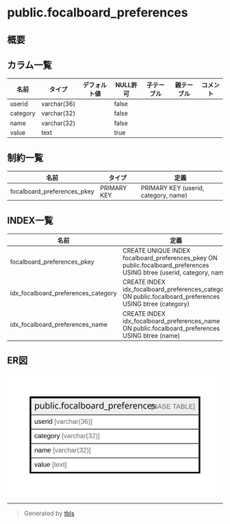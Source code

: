 # public.focalboard_preferences

## 概要

## カラム一覧

| 名前       | タイプ         | デフォルト値       | NULL許可   | 子テーブル      | 親テーブル      | コメント     |
| -------- | ----------- | ------------ | -------- | ---------- | ---------- | -------- |
| userid   | varchar(36) |              | false    |            |            |          |
| category | varchar(32) |              | false    |            |            |          |
| name     | varchar(32) |              | false    |            |            |          |
| value    | text        |              | true     |            |            |          |

## 制約一覧

| 名前                          | タイプ         | 定義                                   |
| --------------------------- | ----------- | ------------------------------------ |
| focalboard_preferences_pkey | PRIMARY KEY | PRIMARY KEY (userid, category, name) |

## INDEX一覧

| 名前                                  | 定義                                                                                                                    |
| ----------------------------------- | --------------------------------------------------------------------------------------------------------------------- |
| focalboard_preferences_pkey         | CREATE UNIQUE INDEX focalboard_preferences_pkey ON public.focalboard_preferences USING btree (userid, category, name) |
| idx_focalboard_preferences_category | CREATE INDEX idx_focalboard_preferences_category ON public.focalboard_preferences USING btree (category)              |
| idx_focalboard_preferences_name     | CREATE INDEX idx_focalboard_preferences_name ON public.focalboard_preferences USING btree (name)                      |

## ER図

![er](public.focalboard_preferences.svg)

---

> Generated by [tbls](https://github.com/k1LoW/tbls)
